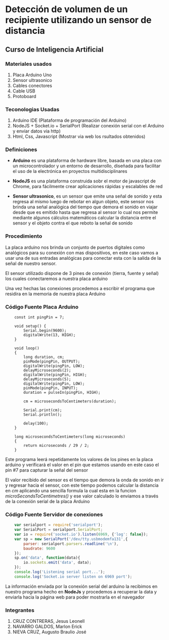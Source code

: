 # Detección de volumen de un recipiente utilizando un sensor de distancia

## Curso de Inteligencia Artificial

### Materiales usados

1.	Placa Arduino Uno
2.	Sensor ultrasonico
3.	Cables conectores
4.	Cable USB
5.	Protoboard

### Teconologias Usadas

1. 	Arduino IDE (Plataforma de programación del Arduino)
2.	NodeJS + Socket.io + SerialPort (Realizar conexión serial con el Arduino y enviar datos via http)
3.	Html, Css, Javascript (Mostrar via web los rsultados obtenidos)

### Definiciones

* **Arduino** es una plataforma de hardware libre, basada en una placa con un microcontrolador y un entorno de desarrollo, diseñada para facilitar el uso de la electrónica en proyectos multidisciplinares

* **NodeJS** es una plataforma construida sobr el motor de javascript de Chrome, para fácilmente crear aplicaciones rápidas y escalables de red

* **Sensor ultrasonico**, es un sensor que emite una señal de sonido y esta regresa al mismo luego de rebotar en algun objeto, este sensor nos brinda una señal analógica del tiempo que demora el sonido en viajar desde que es emitido hasta que regresa al sensor lo cual nos permite mediante algunos cálculos matemáticos calcular la distancia entre el sensor y el objeto contra el que reboto la señal de sonido

### Procedimiento

La placa arduino nos brinda un conjunto de puertos digitales como analógicos para su conexión con mas dispositivos, en este caso vamos a usar una de sus entradas analógicas para conectar esta con la salida de la señal de nuestro sensor.

El sensor utilizado dispone de 3 pines de conexión (tierra, fuente y señal) los cuales conectaremos a nuestra placa arduino

Una vez hechas las conexiones procedemos a escribir el programa que residira en la memoria de nuestra placa Arduino

### Código Fuente Placa Arduino

```Arduino
	const int pingPin = 7; 

	void setup() {
		Serial.begin(9600);
		digitalWrite(13, HIGH);
	}

	void loop()
	{
		long duration, cm;
		pinMode(pingPin, OUTPUT);
		digitalWrite(pingPin, LOW);
		delayMicroseconds(2);
		digitalWrite(pingPin, HIGH);
		delayMicroseconds(5);
		digitalWrite(pingPin, LOW);
		pinMode(pingPin, INPUT);
		duration = pulseIn(pingPin, HIGH); 

		cm = microsecondsToCentimeters(duration);

		Serial.print(cm);
		Serial.println();

		delay(100);
	}

	long microsecondsToCentimeters(long microseconds)
	{
		return microseconds / 29 / 2;
	}
```

Este programa leerá repetidamente los valores de los pines en la placa arduino y verificará el valor en el pin que estamos usando en este caso el pin #7 para capturar la señal del sensor

El valor recibido del sensor es el tiempo que demora la onda de sonido en ir y regresar hacia el sensor, con este tiempo podemos calcular la distancia en *cm* aplicando una sencilla formula la cual esta en la funcion *microSecondsToCentimetres()* y ese valor calculado lo enviamos a través de la conexión serial de la placa Arduino

### Código Fuente Servidor de conexiones

```js
	var serialport = require('serialport');
	var SerialPort = serialport.SerialPort;
	var io = require('socket.io').listen(6969, {'log': false});
	var sp = new SerialPort('/dev/tty.usbmodemfa131',{
		parser: serialport.parsers.readline('\n'),
		baudrate: 9600
	});
	sp.on('data', function(data){
		io.sockets.emit('data', data);
	});
	console.log('Listening serial port...');
	console.log('Socket.io server listen on 6969 port');
```

La información enviada por la conexión serial del arduino la recibimos en nuestro programa hecho en **NodeJs** y procedemos a recuperar la data y enviarla hacia la página web para poder mostrarla en el navegador

### Integrantes

1.	CRUZ CONTRERAS, Jesus Leonell
2.	NAVARRO GALDOS, Marlon Erick
3.	NIEVA CRUZ, Augusto Braulio José